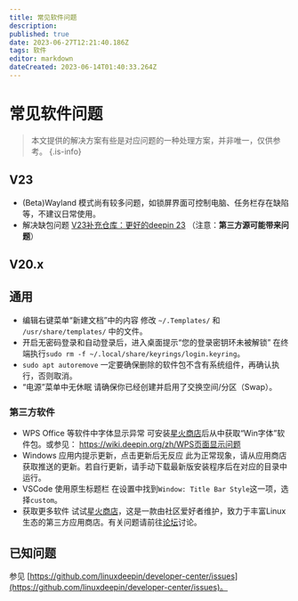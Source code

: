 ```yaml
---
title: 常见软件问题
description: 
published: true
date: 2023-06-27T12:21:40.186Z
tags: 软件
editor: markdown
dateCreated: 2023-06-14T01:40:33.264Z
---
```


 # 常见软件问题

> 本文提供的解决方案有些是对应问题的一种处理方案，并非唯一，仅供参考。
{.is-info}

## V23

- (Beta)Wayland 模式尚有较多问题，如锁屏界面可控制电脑、任务栏存在缺陷等，不建议日常使用。
- 解决缺包问题
[V23补充仓库：更好的deepin 23](https://bbs.deepin.org/post/257738) （注意：**第三方源可能带来问题**）

## V20.x

## 通用

- 编辑右键菜单“新建文档”中的内容
修改 `~/.Templates/` 和 `/usr/share/templates/` 中的文件。
- 开启无密码登录和自动登录后，进入桌面提示“您的登录密钥环未被解锁”
在终端执行`sudo rm -f ~/.local/share/keyrings/login.keyring`。
- `sudo apt autoremove` 一定要确保删除的软件包不含有系统组件，再确认执行，否则取消。
- “电源”菜单中无休眠
请确保你已经创建并启用了交换空间/分区（Swap）。

### 第三方软件

- WPS Office 等软件中字体显示异常
可安装[星火商店](https://www.spark-app.store)后从中获取“Win字体”软件包。或参见： https://wiki.deepin.org/zh/WPS页面显示问题
- Windows 应用内提示更新，点击更新后无反应
此为正常现象，请从应用商店获取推送的更新。若自行更新，请手动下载最新版安装程序后在对应的目录中运行。
- VSCode 使用原生标题栏
在设置中找到`Window: Title Bar Style`这一项，选择`custom`。
- 获取更多软件
试试[星火商店](https://www.spark-app.store)，这是一款由社区爱好者维护，致力于丰富Linux生态的第三方应用商店。有关问题请前往[论坛](https://www.deepinos.org)讨论。

## 已知问题

参见 [https://github.com/linuxdeepin/developer-center/issues](https://github.com/linuxdeepin/developer-center/issues)。
